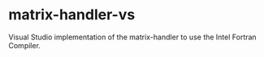 # matrix-handler-vs
Visual Studio implementation of the matrix-handler to use the Intel Fortran Compiler.
